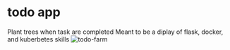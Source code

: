 # todo app 
Plant trees when task are completed
Meant to be a diplay of flask, docker, and kuberbetes skills
![todo-farm](https://github.com/user-attachments/assets/345232bb-b002-4518-a48f-a167034d65d2)
